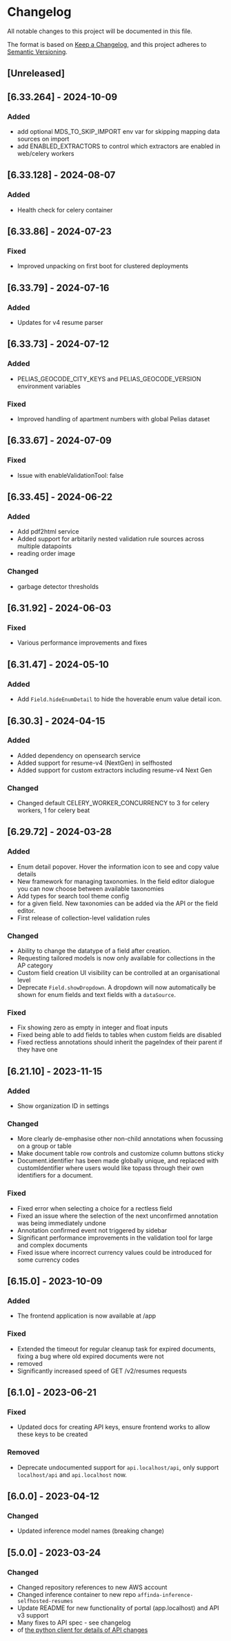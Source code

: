 # Changelog
All notable changes to this project will be documented in this file.

The format is based on [Keep a Changelog](https://keepachangelog.com/en/1.1.0/),
and this project adheres to [Semantic Versioning](https://semver.org/spec/v2.0.0.html).

## [Unreleased]

## [6.33.264] - 2024-10-09
### Added
- add optional MDS_TO_SKIP_IMPORT env var for skipping mapping data sources on import
- add ENABLED_EXTRACTORS to control which extractors are enabled in web/celery workers

## [6.33.128] - 2024-08-07
### Added
- Health check for celery container

## [6.33.86] - 2024-07-23
### Fixed
- Improved unpacking on first boot for clustered deployments

## [6.33.79] - 2024-07-16
### Added
- Updates for v4 resume parser

## [6.33.73] - 2024-07-12
### Added
- PELIAS_GEOCODE_CITY_KEYS and PELIAS_GEOCODE_VERSION environment variables

### Fixed
- Improved handling of apartment numbers with global Pelias dataset

## [6.33.67] - 2024-07-09
### Fixed
- Issue with enableValidationTool: false

## [6.33.45] - 2024-06-22
### Added
- Add pdf2html service
- Added support for arbitarily nested validation rule sources across multiple datapoints
- reading order image

### Changed
- garbage detector thresholds

## [6.31.92] - 2024-06-03
### Fixed
- Various performance improvements and fixes

## [6.31.47] - 2024-05-10
### Added
- Add `Field.hideEnumDetail` to hide the hoverable enum value detail icon.

## [6.30.3] - 2024-04-15
### Added
- Added dependency on opensearch service
- Added support for resume-v4 (NextGen) in selfhosted
- Added support for custom extractors including resume-v4 Next Gen

### Changed
- Changed default CELERY_WORKER_CONCURRENCY to 3 for celery workers, 1 for celery beat

## [6.29.72] - 2024-03-28
### Added
- Enum detail popover. Hover the information icon to see and copy value details
- New framework for managing taxonomies.  In the field editor dialogue you can now choose between available taxonomies
- Add types for search tool theme config
- for a given field.  New taxonomies can be added via the API or the field editor.
- First release of collection-level validation rules

### Changed
- Ability to change the datatype of a field after creation.
- Requesting tailored models is now only available for collections in the AP category
- Custom field creation UI visibility can be controlled at an organisational level
- Deprecate `Field.showDropdown`. A dropdown will now automatically be shown for enum fields and text fields with a `dataSource`.

### Fixed
- Fix showing zero as empty in integer and float inputs
- Fixed being able to add fields to tables when custom fields are disabled
- Fixed rectless annotations should inherit the pageIndex of their parent if they have one

## [6.21.10] - 2023-11-15
### Added
- Show organization ID in settings

### Changed
- More clearly de-emphasise other non-child annotations when focussing on a group or table
- Make document table row controls and customize column buttons sticky
- Document.identifier has been made globally unique, and replaced with customIdentifier where users would like topass through their own identifiers for a document.

### Fixed
- Fixed error when selecting a choice for a rectless field
- Fixed an issue where the selection of the next unconfirmed annotation was being immediately undone
- Annotation confirmed event not triggered by sidebar
- Significant performance improvements in the validation tool for large and complex documents
- Fixed issue where incorrect currency values could be introduced for some currency codes

## [6.15.0] - 2023-10-09
### Added
- The frontend application is now available at /app

### Fixed
- Extended the timeout for regular cleanup task for expired documents, fixing a bug where old expired documents were not
- removed
- Significantly increased speed of GET /v2/resumes requests

## [6.1.0] - 2023-06-21
### Fixed
- Updated docs for creating API keys, ensure frontend works to allow these keys to be created

### Removed
- Deprecate undocumented support for `api.localhost/api`, only support `localhost/api` and `api.localhost` now.

## [6.0.0] - 2023-04-12
### Changed
- Updated inference model names (breaking change)

## [5.0.0] - 2023-03-24
### Changed
- Changed repository references to new AWS account
- Changed inference container to new repo `affinda-inference-selfhosted-resumes`
- Update README for new functionality of portal (app.localhost) and API v3 support
- Many fixes to API spec - see changelog
- of [the python client for details of API changes](https://github.com/affinda/affinda-python/blob/master/CHANGELOG.md)
